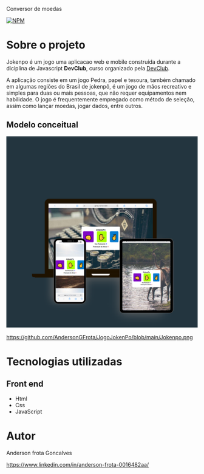 
Conversor de moedas

[![NPM](https://img.shields.io/npm/l/react)](https://github.com/AndersonGFrota/converso-de-moedas/blob/main/LICENSE) 

# Sobre o projeto


Jokenpo é um jogo uma aplicacao web e mobile construída durante a diciplina de Javascript **DevClub**, curso organizado pela [DevClub](https://rodolfomori.com.br/devclub-n1/ "Site da DevClub").

A aplicação consiste em um jogo Pedra, papel e tesoura, também chamado em algumas regiões do Brasil de jokenpô, é um jogo de mãos recreativo e simples para duas ou mais pessoas, que não requer equipamentos nem habilidade. O jogo é frequentemente empregado como método de seleção, assim como lançar moedas, jogar dados, entre outros.



## Modelo conceitual
![Modelo Conceitual](https://github.com/AndersonGFrota/JogoJokenPo/blob/main/Jokenpo.png)

https://github.com/AndersonGFrota/JogoJokenPo/blob/main/Jokenpo.png

# Tecnologias utilizadas

## Front end
- Html 
- Css
- JavaScript



# Autor

Anderson frota Goncalves

https://www.linkedin.com/in/anderson-frota-0016482aa/
